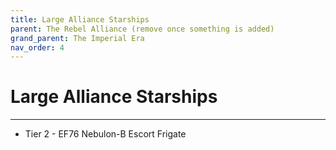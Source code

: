 ```yaml
---
title: Large Alliance Starships
parent: The Rebel Alliance (remove once something is added)
grand_parent: The Imperial Era
nav_order: 4
---
```


# Large Alliance Starships

---

- Tier 2 - EF76 Nebulon-B Escort Frigate
